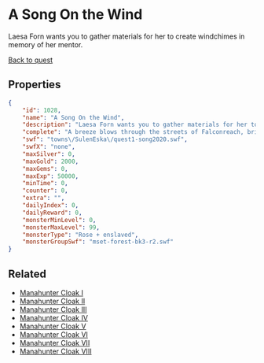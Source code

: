 # A Song On the Wind

Laesa Forn wants you to gather materials for her to create windchimes in memory of her mentor.

[Back to quest](../quests.md)

## Properties

```json
{
    "id": 1028,
    "name": "A Song On the Wind",
    "description": "Laesa Forn wants you to gather materials for her to create windchimes in memory of her mentor.",
    "complete": "A breeze blows through the streets of Falconreach, bringing a little magic to all who care to listen.",
    "swf": "towns\/SulenEska\/quest1-song2020.swf",
    "swfX": "none",
    "maxSilver": 0,
    "maxGold": 2000,
    "maxGems": 0,
    "maxExp": 50000,
    "minTime": 0,
    "counter": 0,
    "extra": "",
    "dailyIndex": 0,
    "dailyReward": 0,
    "monsterMinLevel": 0,
    "monsterMaxLevel": 99,
    "monsterType": "Rose + enslaved",
    "monsterGroupSwf": "mset-forest-bk3-r2.swf"
}
```

## Related

- [Manahunter Cloak I](../items/9116-manahunter-cloak-i.md)
- [Manahunter Cloak II](../items/9117-manahunter-cloak-ii.md)
- [Manahunter Cloak III](../items/9118-manahunter-cloak-iii.md)
- [Manahunter Cloak IV](../items/9119-manahunter-cloak-iv.md)
- [Manahunter Cloak V](../items/9120-manahunter-cloak-v.md)
- [Manahunter Cloak VI](../items/9121-manahunter-cloak-vi.md)
- [Manahunter Cloak VII](../items/9122-manahunter-cloak-vii.md)
- [Manahunter Cloak VIII](../items/19750-manahunter-cloak-viii.md)


